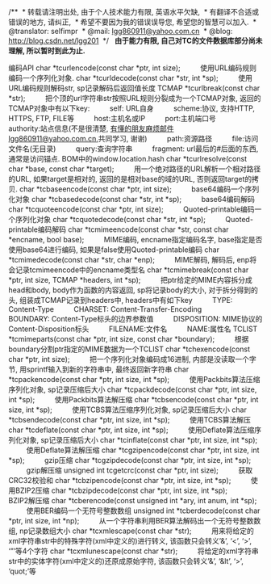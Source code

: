 /**
 * 转载请注明出处, 由于个人技术能力有限, 英语水平欠缺,
 * 有翻译不合适或错误的地方, 请纠正,
 * 希望不要因为我的错误误导您, 希望您的智慧可以加入.
 * @translator: selfimpr
 * @mail: lgg860911@yahoo.com.cn
 * @blog: http://blog.csdn.net/lgg201
 */
 
**由于能力有限, 自己对TC的文件数据库部分尚未理解, 所以暂时到此为止.**
 
 
<!--
 /* Font Definitions */
 @font-face
	{font-family:宋体;
	panose-1:2 1 6 0 3 1 1 1 1 1;
	mso-font-alt:SimSun;
	mso-font-charset:134;
	mso-generic-font-family:auto;
	mso-font-pitch:variable;
	mso-font-signature:3 135135232 16 0 262145 0;}
@font-face
	{font-family:"Cambria Math";
	panose-1:2 4 5 3 5 4 6 3 2 4;
	mso-font-charset:0;
	mso-generic-font-family:roman;
	mso-font-pitch:variable;
	mso-font-signature:-1610611985 1107304683 0 0 159 0;}
@font-face
	{font-family:Calibri;
	panose-1:2 15 5 2 2 2 4 3 2 4;
	mso-font-charset:0;
	mso-generic-font-family:swiss;
	mso-font-pitch:variable;
	mso-font-signature:-1610611985 1073750139 0 0 159 0;}
@font-face
	{font-family:"/@宋体";
	panose-1:2 1 6 0 3 1 1 1 1 1;
	mso-font-charset:134;
	mso-generic-font-family:auto;
	mso-font-pitch:variable;
	mso-font-signature:3 135135232 16 0 262145 0;}
 /* Style Definitions */
 p.MsoNormal, li.MsoNormal, div.MsoNormal
	{mso-style-unhide:no;
	mso-style-qformat:yes;
	mso-style-parent:"";
	margin:0cm;
	margin-bottom:.0001pt;
	text-align:justify;
	text-justify:inter-ideograph;
	mso-pagination:none;
	font-size:10.5pt;
	mso-bidi-font-size:11.0pt;
	font-family:"Calibri","sans-serif";
	mso-fareast-font-family:宋体;
	mso-bidi-font-family:"Times New Roman";
	mso-font-kerning:1.0pt;}
p.MsoIntenseQuote, li.MsoIntenseQuote, div.MsoIntenseQuote
	{mso-style-priority:30;
	mso-style-unhide:no;
	mso-style-qformat:yes;
	mso-style-link:"明显引用 Char";
	mso-style-next:正文;
	margin-top:10.0pt;
	margin-right:46.8pt;
	margin-bottom:14.0pt;
	margin-left:46.8pt;
	text-align:justify;
	text-justify:inter-ideograph;
	mso-pagination:none;
	border:none;
	mso-border-bottom-alt:solid #4F81BD .5pt;
	padding:0cm;
	mso-padding-alt:0cm 0cm 4.0pt 0cm;
	font-size:10.5pt;
	mso-bidi-font-size:11.0pt;
	font-family:"Calibri","sans-serif";
	mso-fareast-font-family:宋体;
	mso-bidi-font-family:"Times New Roman";
	color:#4F81BD;
	mso-font-kerning:1.0pt;
	font-weight:bold;
	font-style:italic;}
span.Char
	{mso-style-name:"明显引用 Char";
	mso-style-priority:30;
	mso-style-unhide:no;
	mso-style-locked:yes;
	mso-style-link:明显引用;
	mso-ansi-font-size:10.5pt;
	mso-bidi-font-size:11.0pt;
	color:#4F81BD;
	mso-font-kerning:1.0pt;
	font-weight:bold;
	font-style:italic;}
.MsoChpDefault
	{mso-style-type:export-only;
	mso-default-props:yes;
	font-size:10.0pt;
	mso-ansi-font-size:10.0pt;
	mso-bidi-font-size:10.0pt;
	mso-ascii-font-family:Calibri;
	mso-fareast-font-family:宋体;
	mso-hansi-font-family:Calibri;
	mso-font-kerning:0pt;}
 /* Page Definitions */
 @page
	{mso-page-border-surround-header:no;
	mso-page-border-surround-footer:no;}
@page WordSection1
	{size:612.0pt 792.0pt;
	margin:72.0pt 90.0pt 72.0pt 90.0pt;
	mso-header-margin:36.0pt;
	mso-footer-margin:36.0pt;
	mso-paper-source:0;}
div.WordSection1
	{page:WordSection1;}
-->
编码API
char *tcurlencode(const char *ptr, int
size);
         使用URL编码规则编码一个序列化对象.
char *tcurldecode(const char *str, int
*sp);
         使用URL编码规则解码str, sp记录解码后返回值长度
TCMAP *tcurlbreak(const char *str);
         把个顶的url字符串str按照URL规则分裂成为一个TCMAP对象, 返回的TCMAP对象中有以下key:
         self:
URL自身
         scheme:协议, 支持HTTP, HTTPS, FTP, FILE等
         host:主机名或IP
         port:主机端口号
         authority:站点信息(不是很清楚, 有懂的朋友麻烦邮件lgg860911@yahoo.com.cn,共同学习, 谢谢)
         path:资源路径
         file:访问文件名(无目录)
         query:查询字符串
         fragment:
url最后的#后面的东西, 通常是访问锚点. BOM中的window.location.hash
char *tcurlresolve(const char *base, const
char *target);
         用一个绝对路径的URL解析一个相对路径的URL, 如果target是相对的, 返回的是相对base的域的URL, 否则返回target的拷贝.
char *tcbaseencode(const char *ptr, int
size);
         base64编码一个序列化对象
char *tcbasedecode(const char *str, int
*sp);
         base64编码解码
char *tcquoteencode(const char *ptr, int
size);
         Quoted-printable编码一个序列化对象
char *tcquotedecode(const char *str, int
*sp);
         Quoted-printable编码解码
char *tcmimeencode(const char *str, const
char *encname, bool base);
         MIME编码, encname指定编码名字, base指定是否使用base64进行编码, 如果是false使用Quoted-printable编码
char *tcmimedecode(const char *str, char
*enp);
         MIME解码, 解码后, enp将会记录tcmimeencode中的encname类型名
char *tcmimebreak(const char *ptr, int
size, TCMAP *headers, int *sp);
         把ptr给定的MIME内容拆分成head和body, body作为函数的内容返回, sp将记录body的大小, 对于拆分得到的头, 组装成TCMAP记录到headers中, headers中有如下key
         TYPE:
Content-Type
         CHARSET:
Content-Transfer-Encoding
         BOUNDARY:
Content-Type标头的边界参数值
         DISPOSITION:
MIME协议的Content-Disposition标头
         FILENAME:文件名
         NAME:属性名
TCLIST *tcmimeparts(const char *ptr, int
size, const char *boundary);
         根据boundary分割ptr指定的MIME数据为一个TCLIST
char *tchexencode(const char *ptr, int
size);
         把一个序列化对象编码成16进制, 内部是没读取一个字节, 用sprintf输入到新的字符串中, 最终返回新字符串
char *tcpackencode(const char *ptr, int
size, int *sp);
         使用Packbits算法压缩序列化对象, sp记录压缩后大小
char *tcpackdecode(const char *ptr, int
size, int *sp);
         使用Packbits算法解压缩
char *tcbsencode(const char *ptr, int size,
int *sp);
         使用TCBS算法压缩序列化对象, sp记录压缩后大小
char *tcbsendecode(const char *ptr, int
size, int *sp);
         使用TCBS算法解压
char *tcdeflate(const char *ptr, int size,
int *sp);
         使用Deflate算法压缩序列化对象, sp记录压缩后大小
char *tcinflate(const char *ptr, int size,
int *sp);
         使用Deflate算法解压缩
char *tcgzipencode(const char *ptr, int
size, int *sp);
         gzip压缩
char *tcgzipdecode(const char *ptr, int
size, int *sp);
         gzip解压缩
unsigned int tcgetcrc(const char *ptr, int
size);
         获取CRC32校验和
char *tcbzipencode(const char *ptr, int
size, int *sp);
         使用BZIP2压缩
char *tcbzipdecode(const char *ptr, int
size, int *sp);
         BZIP2解压缩
char *tcberencode(const unsigned int *ary,
int anum, int *sp);
         使用BER编码一个无符号整数数组
unsigned int *tcberdecode(const char *ptr,
int size, int *np);
         从一个字符串利用BER算法解码出一个无符号整数数组, np记录数组大小
char *tcxmlescape(const char *str);
         用来将给定的xml字符串str中的特殊字符(xml中定义的)进行转义, 该函数只会转义’&’, ‘<’, ‘>’,
‘”’等4个字符
char *tcxmlunescape(const char *str);
         将给定的xml字符串str中的实体字符(xml中定义的)还原成原始字符, 该函数只会转义’&amp;’, ‘&lt’,
‘&gt;’, ‘quot;’等
